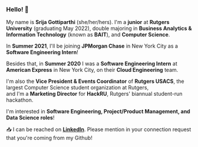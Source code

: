 ### Hello! 👋

My name is **Srija Gottiparthi** (she/her/hers). I'm a **junior** at **Rutgers University** (graduating May 2022), double majoring in **Business Analytics & Information Technology** (known as **BAIT**), and **Computer Science**.  

In **Summer 2021**, I'll be joining **JPMorgan Chase** in New York City as a **Software Engineering Intern**!  

Besides that, in **Summer 2020** I was a **Software Engineering Intern** at **American Express** in New York City, on their **Cloud Engineering** team.

I'm also the **Vice President & Events Coordinator** of **Rutgers USACS**, the largest Computer Science student organization at Rutgers,  
and I'm a **Marketing Director** for **HackRU**, Rutgers' biannual student-run hackathon.

I'm interested in **Software Engineering, Project/Product Management, and Data Science roles**!  

:inbox_tray: I can be reached on [**LinkedIn**](https://www.linkedin.com/in/srija-g/). Please mention in your connection request that you're coming from my Github!

<!--
**srijag2700/srijag2700** is a ✨ _special_ ✨ repository because its `README.md` (this file) appears on your GitHub profile.
-->
